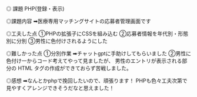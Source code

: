 ◎ 課題 PHP(登録・表示)

◎課題内容
➡︎医療専用マッチングサイトの応募者管理画面です

◎工夫した点
①PHPの拡張子にCSSを組み込む
②応募者情報を年代別・形態別に分別
③男性に色付けされるようにした

◎難しかった点
①分別作業
➡︎チャットgptに手助けしてもらいました
②男性に色付け一からコード考えてやって見ましたが、
男性のエントリが表示される部分の HTML タグの作成ができておらず苦戦しました。

◎感想
➡︎なんとかphpで挽回したいので、頑張ります！
PHPも色々工夫次第で見やすくアレンジできそうだなと思えました！